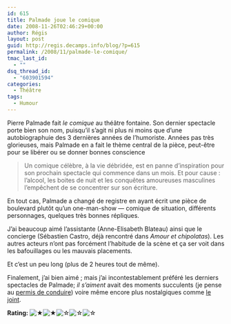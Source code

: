 ```yaml
---
id: 615
title: Palmade joue le comique
date: 2008-11-26T02:46:29+00:00
author: Régis
layout: post
guid: http://regis.decamps.info/blog/?p=615
permalink: /2008/11/palmade-le-comique/
tmac_last_id:
  - ""
dsq_thread_id:
  - "603901594"
categories:
  - Théâtre
tags:
  - Humour
---
```

Pierre Palmade fait _le comique_ au théâtre fontaine. Son dernier spectacle porte bien son nom, puisqu’il s’agit ni plus ni moins que d’une autobiographuie des 3 dernières années de l’humoriste. Années pas très glorieuses, mais Palmade en a fait le thème central de la pièce, peut-être pour se libérer ou se donner bonnes conscience

> Un comique célèbre, à la vie débridée, est en panne d’inspiration pour son prochain spectacle qui commence dans un mois. Et pour cause : l’alcool, les boites de nuit et les conquêtes amoureuses masculines l’empêchent de se concentrer sur son écriture.

En tout cas, Palmade a changé de registre en ayant écrit une pièce de boulevard plutôt qu’un one-man-show &#8212; comique de situation, différents personnages, quelques très bonnes répliques.

J’ai beaucoup aimé l’assistante (Anne-Elisabeth Blateau) ainsi que le concierge (Sébastien Castro, déjà rencontré dans _Amour et chipolatas_). Les autres acteurs n’ont pas forcément l’habitude de la scène et ça ser voit dans les bafouillages ou les mauvais placements.

Et c’est un peu long (plus de 2 heures tout de même).

Finalement, j’ai bien aimé ; mais j’ai incontestablement préféré les derniers spectacles de Palmade; _il s’aiment_ avait des moments succulents (je pense au [permis de conduire](http://www.dailymotion.com/relevance/search/palmade%2Blaroque/video/x6052b_pierre-palmade-michele-laroque-le-p_fun)) voire même encore plus nostalgiques comme [le joint](http://www.youtube.com/watch?v=LgKlDyyCX40).

**Rating:** ![&#9733;](http://regis.decamps.info/blog/wp-content/plugins/xavins-review-ratings/default/star.png "2/5")![&#9733;](http://regis.decamps.info/blog/wp-content/plugins/xavins-review-ratings/default/star.png "2/5")![&#9734;](http://regis.decamps.info/blog/wp-content/plugins/xavins-review-ratings/default/blank_star.png "2/5")![&#9734;](http://regis.decamps.info/blog/wp-content/plugins/xavins-review-ratings/default/blank_star.png "2/5")![&#9734;](http://regis.decamps.info/blog/wp-content/plugins/xavins-review-ratings/default/blank_star.png "2/5") 
